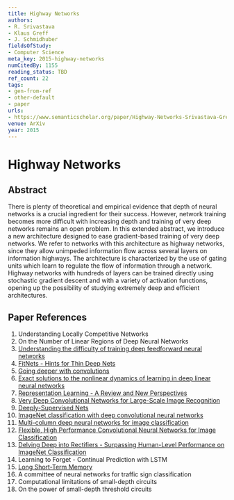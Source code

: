 ```yaml
---
title: Highway Networks
authors:
- R. Srivastava
- Klaus Greff
- J. Schmidhuber
fieldsOfStudy:
- Computer Science
meta_key: 2015-highway-networks
numCitedBy: 1155
reading_status: TBD
ref_count: 22
tags:
- gen-from-ref
- other-default
- paper
urls:
- https://www.semanticscholar.org/paper/Highway-Networks-Srivastava-Greff/e0945081b5b87187a53d4329cf77cd8bff635795?sort=total-citations
venue: ArXiv
year: 2015
---
```


# Highway Networks

## Abstract

There is plenty of theoretical and empirical evidence that depth of neural networks is a crucial ingredient for their success. However, network training becomes more difficult with increasing depth and training of very deep networks remains an open problem. In this extended abstract, we introduce a new architecture designed to ease gradient-based training of very deep networks. We refer to networks with this architecture as highway networks, since they allow unimpeded information flow across several layers on information highways. The architecture is characterized by the use of gating units which learn to regulate the flow of information through a network. Highway networks with hundreds of layers can be trained directly using stochastic gradient descent and with a variety of activation functions, opening up the possibility of studying extremely deep and efficient architectures.

## Paper References

1. Understanding Locally Competitive Networks
2. On the Number of Linear Regions of Deep Neural Networks
3. [Understanding the difficulty of training deep feedforward neural networks](2010-understanding-the-difficulty-of-training-deep-feedforward-neural-networks.md)
4. [FitNets - Hints for Thin Deep Nets](2015-fitnets-hints-for-thin-deep-nets.md)
5. [Going deeper with convolutions](2015-going-deeper-with-convolutions.md)
6. [Exact solutions to the nonlinear dynamics of learning in deep linear neural networks](2014-exact-solutions-to-the-nonlinear-dynamics-of-learning-in-deep-linear-neural-networks.md)
7. [Representation Learning - A Review and New Perspectives](2013-representation-learning-a-review-and-new-perspectives.md)
8. [Very Deep Convolutional Networks for Large-Scale Image Recognition](2015-very-deep-convolutional-networks-for-large-scale-image-recognition.md)
9. [Deeply-Supervised Nets](2015-deeply-supervised-nets.md)
10. [ImageNet classification with deep convolutional neural networks](2012-imagenet-classification-with-deep-convolutional-neural-networks.md)
11. [Multi-column deep neural networks for image classification](2012-multi-column-deep-neural-networks-for-image-classification.md)
12. [Flexible, High Performance Convolutional Neural Networks for Image Classification](2011-flexible-high-performance-convolutional-neural-networks-for-image-classification.md)
13. [Delving Deep into Rectifiers - Surpassing Human-Level Performance on ImageNet Classification](2015-delving-deep-into-rectifiers-surpassing-human-level-performance-on-imagenet-classification.md)
14. Learning to Forget - Continual Prediction with LSTM
15. [Long Short-Term Memory](1997-long-short-term-memory.md)
16. A committee of neural networks for traffic sign classification
17. Computational limitations of small-depth circuits
18. On the power of small-depth threshold circuits
